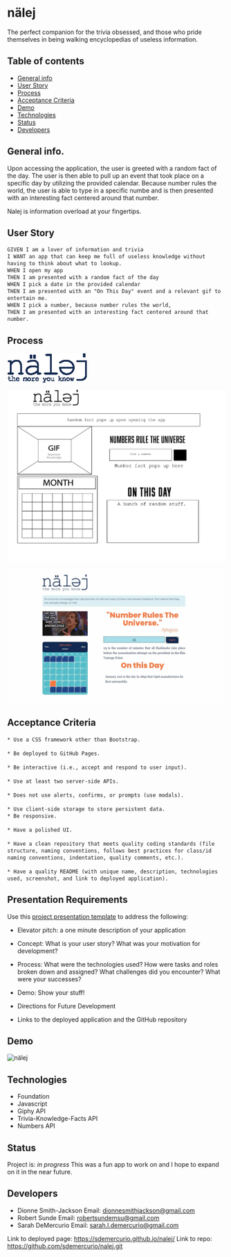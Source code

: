 # nälej
The perfect companion for the trivia obsessed, and those who pride themselves in being walking encyclopedias of useless information.

## Table of contents

- [General info](#general-info)
- [User Story](#user-story)
- [Process](#process)
- [Acceptance Criteria](#acceptance-criteria)
- [Demo](#demo)
- [Technologies](#technologies)
- [Status](#status)
- [Developers](#developers)

## General info.

Upon accessing the application, the user is greeted with a random fact of the day. The user is then able to pull up an event that took place on a specific day by utilizing the provided calendar. Because number rules the world, the user is able to type in a specific numbe and is then presented with an interesting fact centered around that number.

Nalej is information overload at your fingertips.

## User Story

```
GIVEN I am a lover of information and trivia
I WANT an app that can keep me full of useless knowledge without having to think about what to lookup.
WHEN I open my app 
THEN I am presented with a random fact of the day
WHEN I pick a date in the provided calendar 
THEN I am presented with an "On This Day" event and a relevant gif to entertain me.
WHEN I pick a number, because number rules the world,
THEN I am presented with an interesting fact centered around that number.
```
## Process

![nalej Logo](assets/Images/nalej_logo.jpg)

![wireframe](assets/Images/nalej_wireframe.jpg)

![finished product](assets/Images/process_1.jpg)

## Acceptance Criteria

```
* Use a CSS framework other than Bootstrap.

* Be deployed to GitHub Pages.

* Be interactive (i.e., accept and respond to user input).

* Use at least two server-side APIs.

* Does not use alerts, confirms, or prompts (use modals).

* Use client-side storage to store persistent data.
* Be responsive.

* Have a polished UI.

* Have a clean repository that meets quality coding standards (file structure, naming conventions, follows best practices for class/id naming conventions, indentation, quality comments, etc.).

* Have a quality README (with unique name, description, technologies used, screenshot, and link to deployed application).

```
## Presentation Requirements

Use this [project presentation template](https://docs.google.com/presentation/d/1_u8TKy5zW5UlrVQVnyDEZ0unGI2tjQPDEpA0FNuBKAw/edit?usp=sharing) to address the following: 

* Elevator pitch: a one minute description of your application

* Concept: What is your user story? What was your motivation for development?

* Process: What were the technologies used? How were tasks and roles broken down and assigned? What challenges did you encounter? What were your successes?

* Demo: Show your stuff!

* Directions for Future Development

* Links to the deployed application and the GitHub repository


## Demo
![nälej](assets/Images/nalej.gif)


## Technologies
* Foundation
* Javascript
* Giphy API
* Trivia-Knowledge-Facts API
* Numbers API

## Status
Project is: _in progress_
This was a fun app to work on and I hope to expand on it in the near future.

## Developers
* Dionne Smith-Jackson
  Email: dionnesmithjackson@gmail.com
* Robert Sunde
  Email: robertsundemsu@gmail.com
* Sarah DeMercurio
  Email: sarah.l.demercurio@gmail.com

Link to deployed page: https://sdemercurio.github.io/nalej/
Link to repo: https://github.com/sdemercurio/nalej.git

